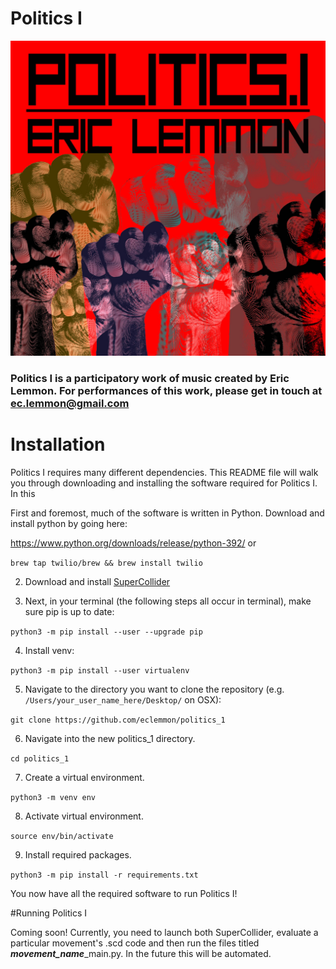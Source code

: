 # Politics I

![Politics 1](/blob/logo_square.jpg)

### Politics I is a participatory work of music created by Eric Lemmon. For performances of this work, please get in touch at ec.lemmon@gmail.com



# Installation

Politics I requires many different dependencies. This README file will walk you through downloading and installing the
software required for Politics I. In this 

First and foremost, much of the software is written in Python. Download and install python by going here:

https://www.python.org/downloads/release/python-392/ or 

`brew tap twilio/brew && brew install twilio`




2. Download and install <a href=https://supercollider.github.io/download>SuperCollider</a>


3. Next, in your terminal (the following steps all occur in terminal), make sure pip is up to date:

`python3 -m pip install --user --upgrade pip`
   
4. Install venv:

`python3 -m pip install --user virtualenv`
   
5. Navigate to the directory you want to clone the repository (e.g. `/Users/your_user_name_here/Desktop/` on OSX):

`git clone https://github.com/eclemmon/politics_1`

6. Navigate into the new politics_1 directory.

`cd politics_1`

7. Create a virtual environment.

`python3 -m venv env`

8. Activate virtual environment.

`source env/bin/activate`

9. Install required packages.

`python3 -m pip install -r requirements.txt`

You now have all the required software to run Politics I! 

#Running Politics I

Coming soon! Currently, you need to launch both SuperCollider, evaluate a particular movement's .scd code and then run the files titled ***movement_name***_main.py.
In the future this will be automated.